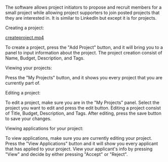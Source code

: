 The software allows project initiators to propose and recruit members for a small project while allowing project supporters to join posted projects that they are interested in.
It is similar to LinkedIn but except it is for projects.

Creating a project:

[createproject.mp4](..%2F..%2FDocuments%2FCSC207%2Fgifs%2Fcreateproject.mp4)

To create a project, press the "Add Project" button, and it will bring you to a panel to input information about the project. The project creation consist of Name, Budget, Description, and Tags.

Viewing your projects:

Press the "My Projects" button, and it shows you every project that you are currently part of.

Editing a project:

To edit a project, make sure you are in the "My Projects" panel. Select the project you want to edit and press the edit button. Editing a project consist of Title, Budget, Description, and Tags. After editing, press the save button to save your changes.

Viewing applications for your project:

To view applications, make sure you are currently editing your project. Press the "View Applications" button and it will show you every applicant that has applied to your project. View your applicant's info by pressing "View" and decide by either pressing "Accept" or "Reject".



